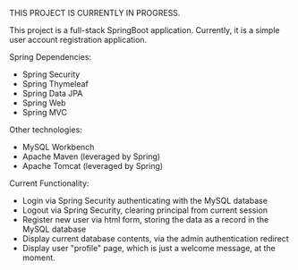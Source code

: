
THIS PROJECT IS CURRENTLY IN PROGRESS.

This project is a full-stack SpringBoot application. Currently, it is a simple user account registration application.

Spring Dependencies:
- Spring Security
- Spring Thymeleaf
- Spring Data JPA
- Spring Web
- Spring MVC

Other technologies:
- MySQL Workbench
- Apache Maven (leveraged by Spring)
- Apache Tomcat (leveraged by Spring)

Current Functionality:
- Login via Spring Security authenticating with the MySQL database
- Logout via Spring Security, clearing principal from current session
- Register new user via html form, storing the data as a record in the MySQL database
- Display current database contents, via the admin authentication redirect
- Display user "profile" page, which is just a welcome message, at the moment.
